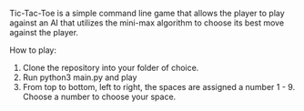 Tic-Tac-Toe is a simple command line game that allows the player
to play against an AI that utilizes the mini-max algorithm to choose
its best move against the player.

How to play:
  1. Clone the repository into your folder of choice.
  2. Run python3 main.py and play
  3. From top to bottom, left to right, the spaces are assigned a number 1 - 9.
     Choose a number to choose your space.
     

